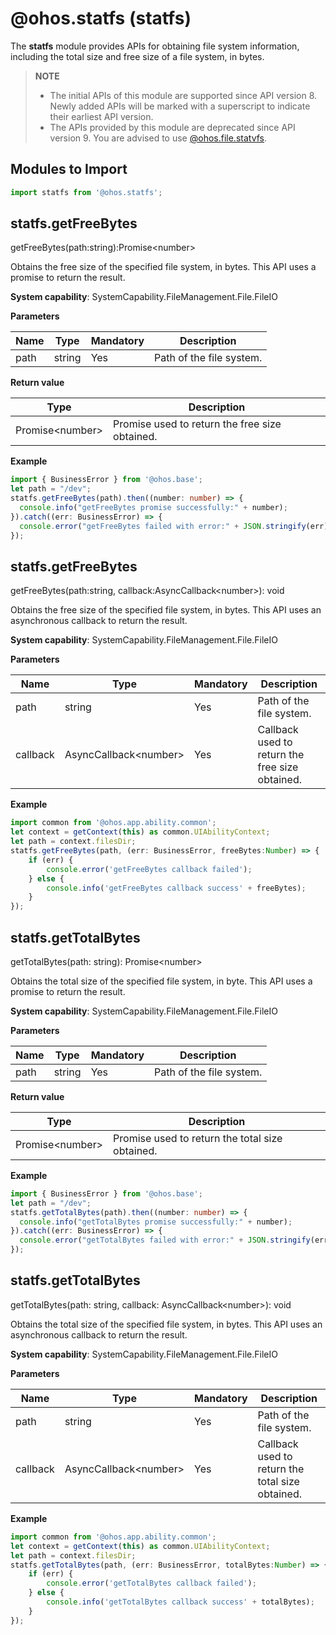 # @ohos.statfs (statfs)

The **statfs** module provides APIs for obtaining file system information, including the total size and free size of a file system, in bytes.

> **NOTE**
>
> - The initial APIs of this module are supported since API version 8. Newly added APIs will be marked with a superscript to indicate their earliest API version.
> - The APIs provided by this module are deprecated since API version 9. You are advised to use [@ohos.file.statvfs](js-apis-file-statvfs.md).

## Modules to Import

```ts
import statfs from '@ohos.statfs';
```

## statfs.getFreeBytes

getFreeBytes(path:string):Promise&lt;number&gt;

Obtains the free size of the specified file system, in bytes. This API uses a promise to return the result.

**System capability**: SystemCapability.FileManagement.File.FileIO

**Parameters**

  | Name| Type  | Mandatory| Description                        |
  | ------ | ------ | ---- | ---------------------------- |
  | path   | string | Yes  | Path of the file system.|

**Return value**

  | Type                 | Description          |
  | --------------------- | -------------- |
  | Promise&lt;number&gt; | Promise used to return the free size obtained.|

**Example**

  ```ts
  import { BusinessError } from '@ohos.base';
  let path = "/dev";
  statfs.getFreeBytes(path).then((number: number) => {
    console.info("getFreeBytes promise successfully:" + number);
  }).catch((err: BusinessError) => {
    console.error("getFreeBytes failed with error:" + JSON.stringify(err));
  });
  ```

## statfs.getFreeBytes

getFreeBytes(path:string, callback:AsyncCallback&lt;number&gt;): void

Obtains the free size of the specified file system, in bytes. This API uses an asynchronous callback to return the result.

**System capability**: SystemCapability.FileManagement.File.FileIO

**Parameters**

  | Name  | Type                       | Mandatory| Description                        |
  | -------- | --------------------------- | ---- | ---------------------------- |
  | path     | string                      | Yes  | Path of the file system.|
  | callback | AsyncCallback&lt;number&gt; | Yes  | Callback used to return the free size obtained.|

**Example**

  ```ts
  import common from '@ohos.app.ability.common';
  let context = getContext(this) as common.UIAbilityContext;
  let path = context.filesDir;
  statfs.getFreeBytes(path, (err: BusinessError, freeBytes:Number) => {
      if (err) {
          console.error('getFreeBytes callback failed');
      } else {
          console.info('getFreeBytes callback success' + freeBytes);
      }
  });
  ```

## statfs.getTotalBytes

getTotalBytes(path: string): Promise&lt;number&gt;

Obtains the total size of the specified file system, in byte. This API uses a promise to return the result.

**System capability**: SystemCapability.FileManagement.File.FileIO

**Parameters**

  | Name| Type  | Mandatory| Description                        |
  | ---- | ------ | ---- | ---------------------------- |
  | path | string | Yes  | Path of the file system.|

**Return value**

  | Type                 | Description        |
  | --------------------- | ------------ |
  | Promise&lt;number&gt; | Promise used to return the total size obtained.|

**Example**

  ```ts
  import { BusinessError } from '@ohos.base';
  let path = "/dev";
  statfs.getTotalBytes(path).then((number: number) => {
    console.info("getTotalBytes promise successfully:" + number);
  }).catch((err: BusinessError) => {
    console.error("getTotalBytes failed with error:" + JSON.stringify(err));
  });
  ```

## statfs.getTotalBytes

getTotalBytes(path: string, callback: AsyncCallback&lt;number&gt;): void

Obtains the total size of the specified file system, in bytes. This API uses an asynchronous callback to return the result.

**System capability**: SystemCapability.FileManagement.File.FileIO

**Parameters**

  | Name  | Type                       | Mandatory| Description                        |
  | -------- | --------------------------- | ---- | ---------------------------- |
  | path     | string                      | Yes  | Path of the file system.|
  | callback | AsyncCallback&lt;number&gt; | Yes  | Callback used to return the total size obtained.  |

**Example**

  ```ts
  import common from '@ohos.app.ability.common';
  let context = getContext(this) as common.UIAbilityContext;
  let path = context.filesDir;
  statfs.getTotalBytes(path, (err: BusinessError, totalBytes:Number) => {
      if (err) {
          console.error('getTotalBytes callback failed');
      } else {
          console.info('getTotalBytes callback success' + totalBytes);
      }
  });
  ```
